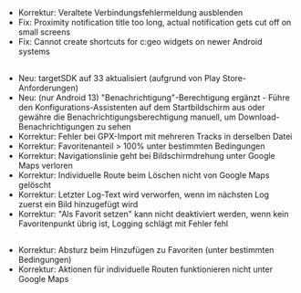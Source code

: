 ##
- Korrektur: Veraltete Verbindungsfehlermeldung ausblenden
- Fix: Proximity notification title too long, actual notification gets cut off on small screens
- Fix: Cannot create shortcuts for c:geo widgets on newer Android systems

##
- Neu: targetSDK auf 33 aktualisiert (aufgrund von Play Store-Anforderungen)
- Neu: (nur Android 13) "Benachrichtigung"-Berechtigung ergänzt - Führe den Konfigurations-Assistenten auf dem Startbildschirm aus oder gewähre die Benachrichtigungsberechtigung manuell, um Download-Benachrichtigungen zu sehen
- Korrektur: Fehler bei GPX-Import mit mehreren Tracks in derselben Datei
- Korrektur: Favoritenanteil > 100% unter bestimmten Bedingungen
- Korrektur: Navigationslinie geht bei Bildschirmdrehung unter Google Maps verloren
- Korrektur: Individuelle Route beim Löschen nicht von Google Maps gelöscht
- Korrektur: Letzter Log-Text wird verworfen, wenn im nächsten Log zuerst ein Bild hinzugefügt wird
- Korrektur: "Als Favorit setzen" kann nicht deaktiviert werden, wenn kein Favoritenpunkt übrig ist, Logging schlägt mit Fehler fehl

##
- Korrektur: Absturz beim Hinzufügen zu Favoriten (unter bestimmten Bedingungen)
- Korrektur: Aktionen für individuelle Routen funktionieren nicht unter Google Maps
